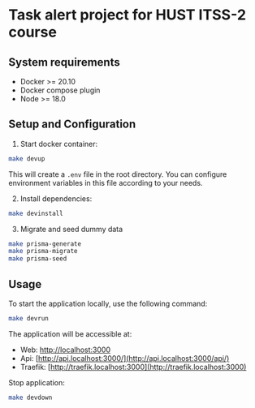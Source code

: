 # Task alert project for HUST ITSS-2 course

## System requirements

- Docker >= 20.10
- Docker compose plugin
- Node >= 18.0

## Setup and Configuration

1. Start docker container:

```bash
make devup
```

This will create a `.env` file in the root directory. You can configure environment variables in this file according to your needs.

2. Install dependencies:

```bash
make devinstall
```

3. Migrate and seed dummy data

```bash
make prisma-generate
make prisma-migrate
make prisma-seed
```

## Usage

To start the application locally, use the following command:

```sh
make devrun
```

The application will be accessible at:

- Web: [http://localhost:3000](http://localhost:3000)
- Api: [http://api.localhost:3000/](http://api.localhost:3000/api/)
- Traefik: [http://traefik.localhost:3000](http://traefik.localhost:3000)

Stop application:

```sh
make devdown
```
